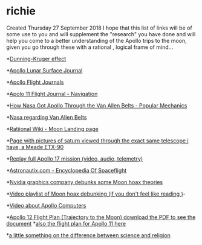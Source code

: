 # richie
Created Thursday 27 September 2018
I hope that this list of links will be of some use to you  and will supplement the "research" you have done and will help you come to a better understanding of  the Apollo trips to the moon, given you go through these with a rational , logical frame of mind...

*[Dunning-Kruger effect](https://duckduckgo.com/?q=Dunning-Kruger+effect&t=ffab&ia=web)

*[Apollo Lunar Surface Journal](https://www.hq.nasa.gov/alsj/)

*[Apollo Flight Journals](https://history.nasa.gov/afj/ap11fj/index.html)

*[Apolo 11 Flight Journal - Navigation](https://history.nasa.gov/afj/ap11fj/04nav-housekeep.html)

*[How Nasa Got Apollo  Through the Van Allen Belts - Popular Mechanics](https://www.popularmechanics.com/space/moon-mars/a24678/nasa-van-allen-belts-explainer/)

*[Nasa regarding Van Allen Belts](https://spacemath.gsfc.nasa.gov/earth/3Page7.pdf)

*[Ratiional Wiki - Moon Landing page](https://rationalwiki.org/wiki/Moon_landing_hoax#External_links)

*[Page with pictures of  saturn  viewed through the exact same telescope i have, a Meade ETX-90](http://www.astronomyhints.com/etx.html)

*[Replay full Apollo 17 mission (video, audio, telemetry)](http://apollo17.org/)

*[Astronautix.com - Encyclopedia Of Spaceflight](http://www.astronautix.com/)

*[Nvidia graphics company  debunks some  Moon hoax theories](https://www.youtube.com/watch?v=syVP6zDZN7I)

*[Video playlist of Moon  hoax debunking (if you don't feel like reading )](https://www.youtube.com/watch?v=Z4mWUXKq4dA&list=PLdINUnNfanbVkwmtbO4on2hyb6aTAtOY)-

*[Video about Apollo Computers](https://www.youtube.com/watch?v=ULGi3UkgW30)

*[Apollo 12 Flight Plan (Trajectory to the Moon) download the PDF to see the document](https://www.hq.nasa.gov/alsj/a12/a12-fltplan.html)
*[also the flight plan for Apollo 11 here](https://www.hq.nasa.gov/alsj/a11/a11fltpln_final_reformat.pdf)

*[a little something on the difference between science and religion](https://www.physicsforums.com/threads/difference-between-science-and-religion.2248/)

